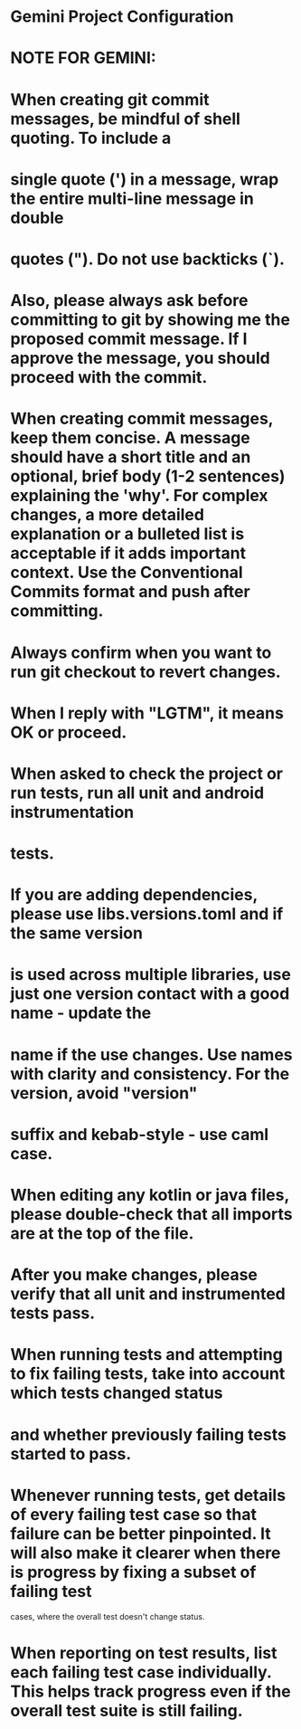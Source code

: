 # Gemini Project Configuration

# NOTE FOR GEMINI:
# When creating git commit messages, be mindful of shell quoting. To include a
# single quote (') in a message, wrap the entire multi-line message in double
# quotes ("). Do not use backticks (`).
# Also, please always ask before committing to git by showing me the proposed commit message. If I approve the message, you should proceed with the commit.
# When creating commit messages, keep them concise. A message should have a short title and an optional, brief body (1-2 sentences) explaining the 'why'. For complex changes, a more detailed explanation or a bulleted list is acceptable if it adds important context. Use the Conventional Commits format and push after committing.
# Always confirm when you want to run git checkout to revert changes.
# When I reply with "LGTM", it means OK or proceed.

# When asked to check the project or run tests, run all unit and android instrumentation
# tests.

# If you are adding dependencies, please use libs.versions.toml and if the same version
# is used across multiple libraries, use just one version contact with a good name - update the
# name if the use changes. Use names with clarity and consistency. For the version, avoid "version"
# suffix and kebab-style - use caml case.

# When editing any kotlin or java files, please double-check that all imports are at the top of the file.

# After you make changes, please verify that all unit and instrumented tests pass.

# When running tests and attempting to fix failing tests, take into account which tests changed status
# and whether previously failing tests started to pass.
# Whenever running tests, get details of every failing test case so that failure can be better pinpointed. It will also make it clearer when there is progress by fixing a subset of failing test
cases, where the overall test doesn't change status.
# When reporting on test results, list each failing test case individually. This helps track progress even if the overall test suite is still failing.
